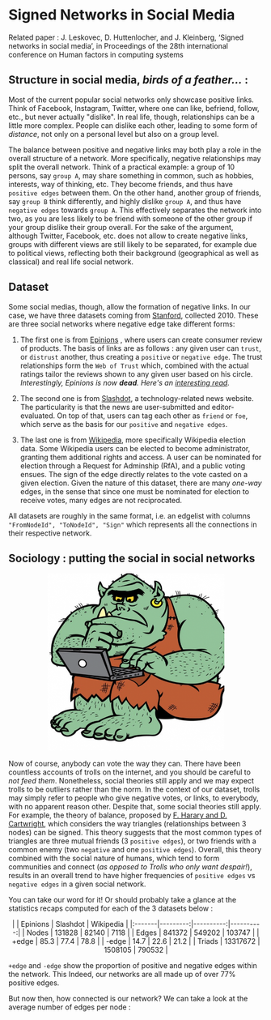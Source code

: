 # Signed Networks in Social Media

Related paper : J. Leskovec, D. Huttenlocher, and J. Kleinberg, ‘Signed networks in social media’, in Proceedings of the 28th international conference on Human factors in computing systems

## Structure in social media, *birds of a feather...* : 
Most of the current popular social networks only showcase positive links. Think of Facebook, Instagram, Twitter, where one can like, befriend, follow, etc., but never actually "dislike". In real life, though, relationships can be a little more complex. People can dislike each other, leading to some form of *distance*, not only on a personal level but also on a group level. 

The balance between positive and negative links may both play a role in the overall structure of a network. More specifically, negative relationships may split the overall network. Think of a practical example: a group of 10 persons, say `group A`, may share something in common, such as hobbies, interests, way of thinking, etc. They become friends, and thus have `positive edges` between them. On the other hand, another group of friends, say `group B` think differently, and highly dislike `group A`, and thus have `negative edges` towards `group A`. This effectively separates the network into two, as you are less likely to be friend with someone of the other group if your group dislike their group overall. For the sake of the argument, although Twitter, Facebook, etc. does not allow to create negative links, groups with different views are still likely to be separated, for example due to political views, reflecting both their background (geographical as well as classical) and real life social network.

## Dataset 
Some social medias, though, allow the formation of negative links. In our case, we have three datasets coming from [Stanford](https://snap.stanford.edu/data/), collected 2010. These are three social networks where negative edge take different forms: 
 
1. The first one is from [Epinions](https://snap.stanford.edu/data/soc-sign-epinions.html) , where users can create consumer review of products. The basis of links are as follows : any given user can `trust`, or `distrust` another, thus creating a `positive` or `negative edge`. The trust relationships form the `Web of Trust` which, combined with the actual ratings tailor the reviews shown to any given user based on his circle. _Interestingly, Epinions is now **dead**. Here's an [interesting read](https://www.forbes.com/sites/ericgoldman/2014/03/12/epinions-the-path-breaking-website-is-dead-some-lessons-it-taught-us/?sh=3e9d9f5967ad)._

2. The second one is from [Slashdot](https://snap.stanford.edu/data/soc-sign-Slashdot090221.html), a technology-related news website. The particularity is that the news are user-submitted and editor-evaluated. On top of that, users can tag each other as `friend` or `foe`, which serve as the basis for our `positive` and `negative edges`.

3. The last one is from [Wikipedia](https://snap.stanford.edu/data/wiki-Elec.html), more specifically Wikipedia election data. Some Wikipedia users can be elected to become administrator, granting them additional rights and access. A user can be nominated for election through a Request for Adminship (RfA), and a public voting ensues. The sign of the edge directly relates to the vote casted on a given election. Given the nature of this dataset, there are many _one-way_ edges, in the sense that since one must be nominated for election to receive votes, many edges are not reciprocated. 

All datasets are roughly in the same format, i.e. an edgelist with columns `"FromNodeId", "ToNodeId", "Sign"` which represents all the connections in their respective network.


## Sociology : putting the **social** in social networks

<p align="center">
<img src="https://raw.githubusercontent.com/richieYT-wan/ADA-p4-data-story/main/figs/troll.png" width="350" />
</p>

Now of course, anybody can vote the way they can. There have been countless accounts of trolls on the internet, and you should be careful to _not feed them_. Nonetheless, social theories still apply and we may expect trolls to be outliers rather than the norm. In the context of our dataset, trolls may simply refer to people who give negative votes, or links, to everybody, with no apparent reason other. Despite that, some social theories still apply. For example, the theory of balance, proposed by [F. Harary and D. Cartwright](https://en.wikipedia.org/wiki/Social_balance_theory), which considers the way triangles (relationships between 3 nodes) can be signed. This theory suggests that the most common types of triangles are three mutual friends (3 `positive edges`), or two friends with a common enemy (two `negative` and one `positive edges`). Overall, this theory combined with the social nature of humans, which tend to form communities and connect (_as opposed to Trolls who only want despair!_), results in an overall trend to have higher frequencies of `positive edges` vs `negative edges` in a given social network.

You can take our word for it! Or should probably take a glance at the statistics recaps computed for each of the 3 datasets below :
<p align="center">
|        | Epinions |  Slashdot | Wikipedia |
|:-------|---------:|----------:|----------:|
| Nodes  | 131828   |  82140    |    7118   |
| Edges  | 841372   | 549202    |  103747   |
| +edge  |     85.3 |    77.4   |      78.8 |
| -edge  |     14.7 |    22.6   |      21.2 |
| Triads | 13317672 |  1508105  |  790532   |
</p>

`+edge` and `-edge` show the proportion of positive and negative edges within the network. This Indeed, our networks are all made up of over 77% positive edges. 

But now then, how connected is our network? We can take a look at the average number of edges per node :



